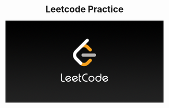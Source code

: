 <div align="center">
  <h1>Leetcode Practice</h1>
  <img src="./images/leetcode.png" alt="Practing my leetcode" />
</div>